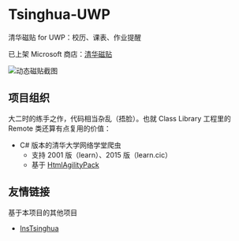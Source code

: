 # Tsinghua-UWP
清华磁贴 for UWP：校历、课表、作业提醒

已上架 Microsoft 商店：[清华磁贴](https://www.microsoft.com/p/%E6%B8%85%E5%8D%8E%E7%A3%81%E8%B4%B4/9nblggh4twv4)

![动态磁贴截图](https://static.nullspace.cn/thuUwpImages/tilenew.png)

## 项目组织
大二时的练手之作，代码相当杂乱（捂脸）。也就 Class Library 工程里的 Remote 类还算有点复用的价值：

* C# 版本的清华大学网络学堂爬虫
  * 支持 2001 版（learn）、2015 版（learn.cic）
  * 基于 [HtmlAgilityPack](https://www.nuget.org/packages/HtmlAgilityPack/)

## 友情链接
基于本项目的其他项目
* [InsTsinghua](https://www.microsoft.com/p/instsinghua/9p1pc1h282gs)
